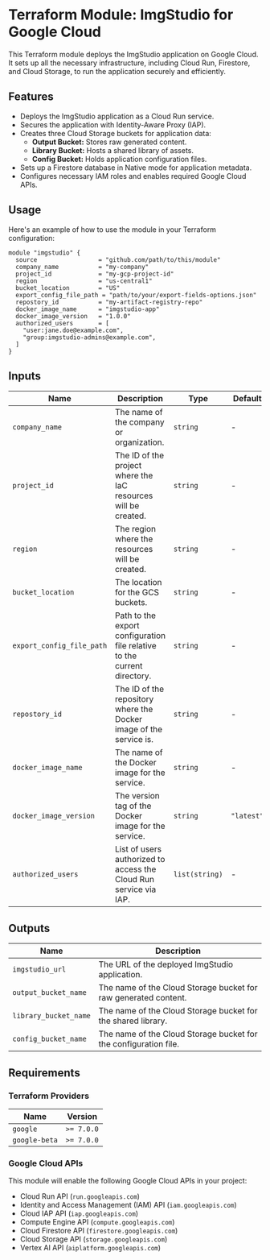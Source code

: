 # Terraform Module: ImgStudio for Google Cloud

This Terraform module deploys the ImgStudio application on Google Cloud. It sets up all the necessary infrastructure, including Cloud Run, Firestore, and Cloud Storage, to run the application securely and efficiently.

## Features

- Deploys the ImgStudio application as a Cloud Run service.
- Secures the application with Identity-Aware Proxy (IAP).
- Creates three Cloud Storage buckets for application data:
  - **Output Bucket:** Stores raw generated content.
  - **Library Bucket:** Hosts a shared library of assets.
  - **Config Bucket:** Holds application configuration files.
- Sets up a Firestore database in Native mode for application metadata.
- Configures necessary IAM roles and enables required Google Cloud APIs.

## Usage

Here's an example of how to use the module in your Terraform configuration:

```hcl
module "imgstudio" {
  source                 = "github.com/path/to/this/module"
  company_name           = "my-company"
  project_id             = "my-gcp-project-id"
  region                 = "us-central1"
  bucket_location        = "US"
  export_config_file_path = "path/to/your/export-fields-options.json"
  repostory_id           = "my-artifact-registry-repo"
  docker_image_name      = "imgstudio-app"
  docker_image_version   = "1.0.0"
  authorized_users       = [
    "user:jane.doe@example.com",
    "group:imgstudio-admins@example.com",
  ]
}
```

## Inputs

| Name                      | Description                                                                 | Type          | Default  | Required |
| ------------------------- | --------------------------------------------------------------------------- | ------------- | -------- | :------: |
| `company_name`            | The name of the company or organization.                                    | `string`      | -        |   yes    |
| `project_id`              | The ID of the project where the IaC resources will be created.                | `string`      | -        |   yes    |
| `region`                  | The region where the resources will be created.                             | `string`      | -        |   yes    |
| `bucket_location`         | The location for the GCS buckets.                                           | `string`      | -        |   yes    |
| `export_config_file_path` | Path to the export configuration file relative to the current directory.    | `string`      | -        |   yes    |
| `repostory_id`            | The ID of the repository where the Docker image of the service is.          | `string`      | -        |   yes    |
| `docker_image_name`       | The name of the Docker image for the service.                               | `string`      | -        |   yes    |
| `docker_image_version`    | The version tag of the Docker image for the service.                        | `string`      | `"latest"` |    no    |
| `authorized_users`        | List of users authorized to access the Cloud Run service via IAP.           | `list(string)`| -        |   yes    |

## Outputs

| Name                 | Description                                                    |
| -------------------- | -------------------------------------------------------------- |
| `imgstudio_url`      | The URL of the deployed ImgStudio application.                 |
| `output_bucket_name` | The name of the Cloud Storage bucket for raw generated content.|
| `library_bucket_name`| The name of the Cloud Storage bucket for the shared library.   |
| `config_bucket_name` | The name of the Cloud Storage bucket for the configuration file.|

## Requirements

### Terraform Providers

| Name          | Version   |
| ------------- | --------- |
| `google`      | `>= 7.0.0`|
| `google-beta` | `>= 7.0.0`|

### Google Cloud APIs

This module will enable the following Google Cloud APIs in your project:

- Cloud Run API (`run.googleapis.com`)
- Identity and Access Management (IAM) API (`iam.googleapis.com`)
- Cloud IAP API (`iap.googleapis.com`)
- Compute Engine API (`compute.googleapis.com`)
- Cloud Firestore API (`firestore.googleapis.com`)
- Cloud Storage API (`storage.googleapis.com`)
- Vertex AI API (`aiplatform.googleapis.com`)
